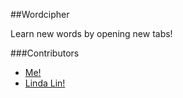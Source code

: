 ##Wordcipher

Learn new words by opening new tabs!

###Contributors

- [Me!](http://johnnyji.com)
- [Linda Lin!](https://ca.linkedin.com/in/lindasyl)
